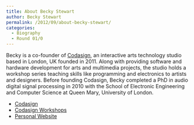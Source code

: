 ```yaml
---
title: About Becky Stewart
author: Becky Stewart
permalink: /2012/09/about-becky-stewart/
categories:
  - Biography
  - Round 01/0
---
```

Becky is a co-founder of [Codasign][1], an interactive arts technology studio based in London, UK founded in 2011. Along with providing software and hardware development for arts and multimedia projects, the studio holds a workshop series teaching skills like programming and electronics to artists and designers. Before founding Codasign, Becky completed a PhD in audio digital signal processing in 2010 with the School of Electronic Engineering and Computer Science at Queen Mary, University of London.

*   [Codasign][1]
*   [Codasign Workshops][2]
*   [Personal Website][3]

 [1]: http://codasign.com
 [2]: http://learning.codasign.com
 [3]: http://theleadingzero.com
